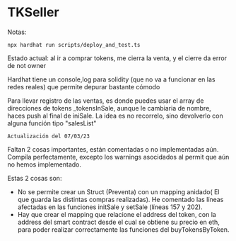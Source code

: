 # TKSeller

Notas:

```
npx hardhat run scripts/deploy_and_test.ts
```
Estado actual: al ir a comprar tokens, me cierra la venta, y el cierre da error de not owner

Hardhat tiene un console,log para solidity (que no va a funcionar en las redes reales) que permite depurar bastante cómodo

Para llevar registro de las ventas, es donde puedes usar el array de direcciones de tokens _tokensInSale, aunque le cambiaria de nombre, haces push al final de iniSale. La idea es no recorrelo, sino devolverlo con alguna función tipo "salesList"



```
Actualización del 07/03/23
```
Faltan 2 cosas importantes, están comentadas o no implementadas aún. Compila perfectamente, excepto los warnings asocidados al permit que aún no hemos implementado.

Estas 2 cosas son:

- No se permite crear un Struct (Preventa) con un mapping anidado( El que guarda las distintas compras realizadas). He comentado las líneas afectadas en las funciones initSale y setSale (líneas 157 y 202). 
- Hay que crear el mapping que relacione el address del token, con la address del smart contract desde el cual se obtiene su precio en eth, para poder realizar correctamente las funciones del buyTokensByToken.

